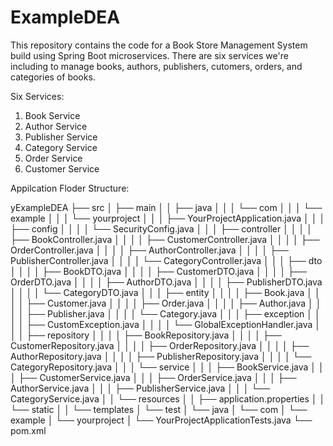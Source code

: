 # ExampleDEA

This repository contains the code for a Book Store Management System build using Spring Boot microservices. There are six services we're including to manage books, authors, publishers, cutomers, orders, and categories of books. 

Six Services:
  1. Book Service
  2. Author Service
  3. Publisher Service
  4. Category Service
  5. Order Service
  6. Customer Service

Appilcation Floder Structure:

yExampleDEA
├── src
│   ├── main
│   │   ├── java
│   │   │   └── com
│   │   │       └── example
│   │   │           └── yourproject
│   │   │               ├── YourProjectApplication.java
│   │   │               ├── config
│   │   │               │   └── SecurityConfig.java
│   │   │               ├── controller
│   │   │               │   ├── BookController.java
│   │   │               │   ├── CustomerController.java
│   │   │               │   ├── OrderController.java
│   │   │               │   ├── AuthorController.java
│   │   │               │   ├── PublisherController.java
│   │   │               │   └── CategoryController.java
│   │   │               ├── dto
│   │   │               │   ├── BookDTO.java
│   │   │               │   ├── CustomerDTO.java
│   │   │               │   ├── OrderDTO.java
│   │   │               │   ├── AuthorDTO.java
│   │   │               │   ├── PublisherDTO.java
│   │   │               │   └── CategoryDTO.java
│   │   │               ├── entity
│   │   │               │   ├── Book.java
│   │   │               │   ├── Customer.java
│   │   │               │   ├── Order.java
│   │   │               │   ├── Author.java
│   │   │               │   ├── Publisher.java
│   │   │               │   └── Category.java
│   │   │               ├── exception
│   │   │               │   ├── CustomException.java
│   │   │               │   └── GlobalExceptionHandler.java
│   │   │               ├── repository
│   │   │               │   ├── BookRepository.java
│   │   │               │   ├── CustomerRepository.java
│   │   │               │   ├── OrderRepository.java
│   │   │               │   ├── AuthorRepository.java
│   │   │               │   ├── PublisherRepository.java
│   │   │               │   └── CategoryRepository.java
│   │   │               └── service
│   │   │                   ├── BookService.java
│   │   │                   ├── CustomerService.java
│   │   │                   ├── OrderService.java
│   │   │                   ├── AuthorService.java
│   │   │                   ├── PublisherService.java
│   │   │                   └── CategoryService.java
│   │   └── resources
│   │       ├── application.properties
│   │       └── static
│   │       └── templates
│   └── test
│       └── java
│           └── com
│               └── example
│                   └── yourproject
│                       └── YourProjectApplicationTests.java
└── pom.xml
